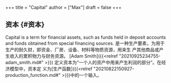 +++
title = "Capital"
author = ["Max"]
draft = false
+++

## 资本 {#资本}

Capital is a term for financial assets, such as funds held in deposit accounts
and funds obtained from special financing sources.
是一种生产要素，为用于生产的耐久财，即资金、厂房、设备、材料等物质资源，用来生
产其他商品或产生收入的累积物力与财务资源。
[Adam Smith]({{<relref "20210925234755-adam_smith.md#" >}}) 定义资本为“一个人的资产中用来产生利润的部分”。在经济模型中，资本定
义为[生产函数]({{<relref "20210822150927-production_function.md#" >}})中的一个输入。

